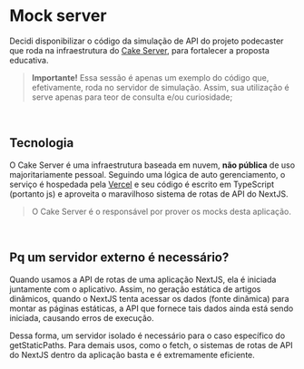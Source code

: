 # Mock server

Decidi disponibilizar o código da simulação de API do projeto podecaster que roda na infraestrutura do [Cake Server](https://cake-server.vercel.app/), para fortalecer a proposta educativa.

> **Importante!**
> Essa sessão é apenas um exemplo do código que, efetivamente, roda no servidor de simulação. Assim, sua utilização é serve apenas para teor de consulta e/ou curiosidade;

<br/>
 
## Tecnologia
 
O Cake Server é uma infraestrutura baseada em nuvem, **não pública** de uso majoritariamente pessoal. Seguindo uma lógica de auto gerenciamento, o serviço é hospedada pela [Vercel](https://vercel.com/) e seu código é escrito em TypeScript (portanto js) e aproveita o maravilhoso sistema de rotas de API do NextJS.
 
> O Cake Server é o responsável por prover os mocks desta aplicação.
 
<br/>
 
## Pq um servidor externo é necessário?
 
Quando usamos a API de rotas de uma aplicação NextJS, ela é iniciada juntamente com o aplicativo. Assim, no geração estática de artigos dinâmicos, quando o NextJS tenta acessar os dados (fonte dinâmica) para montar as páginas estáticas, a API que fornece tais dados ainda está sendo iniciada, causando erros de execução.
 
Dessa forma, um servidor isolado é necessário para o caso específico do getStaticPaths. Para demais usos, como o fetch, o sistemas de rotas de API do NextJS dentro da aplicação basta e é extremamente eficiente.
